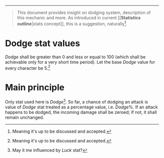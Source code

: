 ___

>This document provides insight on dodging system, description of this mechanic and more. As introduced in current [[__Statistics outline__|stats concept]], this is a suggestion, naturally[^1].


# Dodge stat values

*Dodge* shall be greater than 0 and less or equal to 100 (which shall be achievable only for a very short time period). Let the base *Dodge* value for every character be 5.[^1]

# Main principle

Only stat used here is *Dodge*[^2]. So far, a chance of dodging an attack is value of *Dodge* stat treated as a percentage value, i.e. $Dodge\%$. If an attack happens to be dodged, the incoming damage shall be zeroed; if not, it shall remain unchanged.




[^1]: Meaning it's up to be discussed and accepted.
[^2]: May it me influenced by *Luck* stat?
